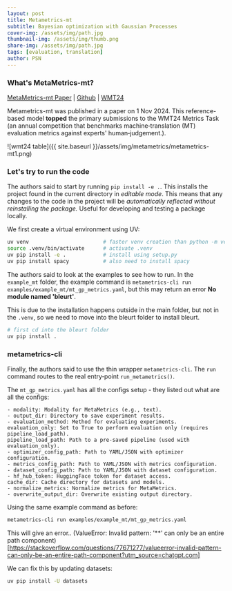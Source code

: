```yaml
---
layout: post
title: Metametrics-mt
subtitle: Bayesian optimization with Gaussian Processes
cover-img: /assets/img/path.jpg
thumbnail-img: /assets/img/thumb.png
share-img: /assets/img/path.jpg
tags: [evaluation, translation]
author: PSN
---
```


### What's MetaMetrics-mt?

[MetaMetrics-mt Paper](https://arxiv.org/html/2411.00390v1) | [Github](https://github.com/meta-metrics/metametrics/tree/main) | [WMT24](https://www2.statmt.org/wmt24/pdf/2024.wmt-1.2.pdf)

Metametrics-mt was published in a paper on 1 Nov 2024. This reference-based model **topped** the primary submissions to the WMT24 Metrics Task (an annual competition that benchmarks machine‑translation (MT) evaluation metrics against experts' human‑judgement.). 

![wmt24 table]({{ site.baseurl }}/assets/img/metametrics/metametrics-mt1.png) 

### Let's try to run the code

The authors said to start by running `pip install -e .`. This installs the project found in the current directory in *editable mode*. This means that any changes to the code in the project will be *automatically reflected without reinstalling the package.* Useful for developing and testing a package locally.

We first create a virtual environment using UV:
```bash
uv venv                        # faster venv creation than python -m venv
source .venv/bin/activate      # activate .venv
uv pip install -e .            # install using setup.py 
uv pip install spacy           # also need to install spacy 
```

The authors said to look at the examples to see how to run. 
In the `example_mt` folder, the example command is 
`metametrics-cli run examples/example_mt/mt_gp_metrics.yaml`, but this may return an error **No module named 'bleurt'**. 

This is due to the installation happens outside in the main folder, but not in the `.venv`, so we need to move into the bleurt folder to install bleurt.
```bash
# first cd into the bleurt folder
uv pip install . 
```

### metametrics-cli
Finally, the authors said to use the thin wrapper `metametrics-cli`. 
The `run` command routes to the real entry‑point `run_metametrics()`. 

The `mt_gp_metrics.yaml` has all the configs setup - they listed out what are all the configs:
```{note}
- modality: Modality for MetaMetrics (e.g., text).
- output_dir: Directory to save experiment results.
- evaluation_method: Method for evaluating experiments.
evaluation_only: Set to True to perform evaluation only (requires pipeline_load_path).
pipeline_load_path: Path to a pre-saved pipeline (used with evaluation_only).
- optimizer_config_path: Path to YAML/JSON with optimizer configuration.
- metrics_config_path: Path to YAML/JSON with metrics configuration.
- dataset_config_path: Path to YAML/JSON with dataset configuration.
- hf_hub_token: HuggingFace token for dataset access.
cache_dir: Cache directory for datasets and models.
- normalize_metrics: Normalize metrics for MetaMetrics.
- overwrite_output_dir: Overwrite existing output directory.
```

Using the same example command as before:
```bash
metametrics-cli run examples/example_mt/mt_gp_metrics.yaml
```

This will give an error.. (ValueError: Invalid pattern: '**' can only be an entire path component)[https://stackoverflow.com/questions/77671277/valueerror-invalid-pattern-can-only-be-an-entire-path-component?utm_source=chatgpt.com]

We can fix this by updating datasets:
```bash
uv pip install -U datasets
```





